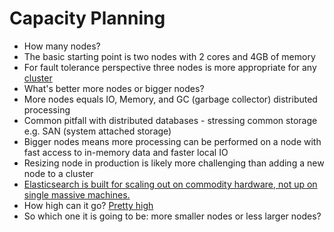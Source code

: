 # Capacity Planning #

* How many nodes?
* The basic starting point is two nodes with 2 cores and 4GB of memory
* For fault tolerance perspective three nodes is more appropriate for any <a href="http://stackoverflow.com/questions/2330562/do-i-absolutely-need-a-minimum-of-3-nodes-servers-for-a-cassandra-cluster-or-wil" target="_blank">cluster</a>
* What's better more nodes or bigger nodes?
* More nodes equals IO, Memory, and GC (garbage collector) distributed processing
* Common pitfall with distributed databases - stressing common storage e.g. SAN (system attached storage)
* Bigger nodes means more processing can be performed on a node with fast access to in-memory data and faster local IO
* Resizing node in production is likely more challenging than adding a new node to a cluster
* <a href="https://www.elastic.co/blog/found-elasticsearch-in-production" target="_blank">Elasticsearch is built for scaling out on commodity hardware, not up on single massive machines.</a>
* How high can it go? <a href="https://grey-boundary.io/field-notes-elasticsearch-at-petabyte-scale-on-aws/" target="_blank">Pretty high<a>
* So which one it is going to be: more smaller nodes or less larger nodes?
